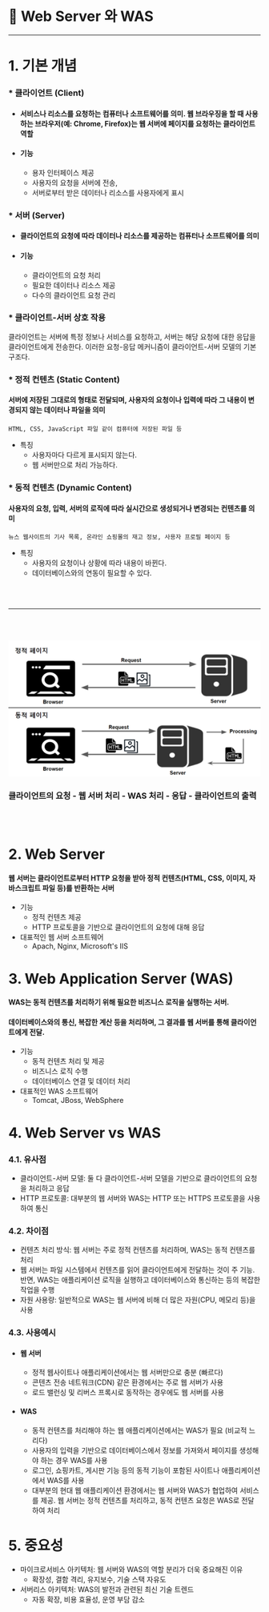 # 🛜 Web Server 와 WAS

---


# 1. 기본 개념
### * 클라이언트 (Client)

- #### 서비스나 리소스를 요청하는 컴퓨터나 소프트웨어를 의미. 웹 브라우징을 할 때 사용하는 브라우저(예: Chrome, Firefox)는 웹 서버에 페이지를 요청하는 클라이언트 역할
- #### 기능
  - 용자 인터페이스 제공
  - 사용자의 요청을 서버에 전송,
  - 서버로부터 받은 데이터나 리소스를 사용자에게 표시

### * 서버 (Server)
- #### 클라이언트의 요청에 따라 데이터나 리소스를 제공하는 컴퓨터나 소프트웨어를 의미
- #### 기능
  - 클라이언트의 요청 처리
  - 필요한 데이터나 리소스 제공
  - 다수의 클라이언트 요청 관리

### * 클라이언트-서버 상호 작용

클라이언트는 서버에 특정 정보나 서비스를 요청하고, 서버는 해당 요청에 대한 응답을 클라이언트에게 전송한다. 이러한 요청-응답 메커니즘이 클라이언트-서버 모델의 기본 구조다.


### * 정적 컨텐츠 (Static Content)
#### 서버에 저장된 그대로의 형태로 전달되며, 사용자의 요청이나 입력에 따라 그 내용이 변경되지 않는 데이터나 파일을 의미
    HTML, CSS, JavaScript 파일 같이 컴퓨터에 저장된 파일 등
- 특징
  -   사용자마다 다르게 표시되지 않는다.
  -   웹 서버만으로 처리 가능하다.

### * 동적 컨텐츠 (Dynamic Content)
#### 사용자의 요청, 입력, 서버의 로직에 따라 실시간으로 생성되거나 변경되는 컨텐츠를 의미
    뉴스 웹사이트의 기사 목록, 온라인 쇼핑몰의 재고 정보, 사용자 프로필 페이지 등
- 특징
  - 사용자의 요청이나 상황에 따라 내용이 바뀐다.
  - 데이터베이스와의 연동이 필요할 수 있다.

</br></br>

---
</br></br>
<p align='center'><img src="images/StaticDynamicPage.png" align-img></p>

### 클라이언트의 요청 - 웹 서버 처리 - WAS 처리 - 응답 - 클라이언트의 출력
</br></br>

# 2. Web Server
#### 웹 서버는 클라이언트로부터 HTTP 요청을 받아 정적 컨텐츠(HTML, CSS, 이미지, 자바스크립트 파일 등)를 반환하는 서버
- 기능
    - 정적 컨텐츠 제공
    - HTTP 프로토콜을 기반으로 클라이언트의 요청에 대해 응답
- 대표적인 웹 서버 소프트웨어
    - Apach, Nginx, Microsoft's IIS

# 3. Web Application Server (WAS)
#### WAS는 동적 컨텐츠를 처리하기 위해 필요한 비즈니스 로직을 실행하는 서버.  
#### 데이터베이스와의 통신, 복잡한 계산 등을 처리하며, 그 결과를 웹 서버를 통해 클라이언트에게 전달.
- 기능
    - 동적 컨텐츠 처리 및 제공
    - 비즈니스 로직 수행
    - 데이터베이스 연결 및 데이터 처리
- 대표적인 WAS 소프트웨어
    - Tomcat, JBoss, WebSphere

# 4. Web Server vs WAS
### 4.1. 유사점
- 클라이언트-서버 모델: 둘 다 클라이언트-서버 모델을 기반으로 클라이언트의 요청을 처리하고 응답
- HTTP 프로토콜: 대부분의 웹 서버와 WAS는 HTTP 또는 HTTPS 프로토콜을 사용하여 통신

### 4.2. 차이점
- 컨텐츠 처리 방식: 웹 서버는 주로 정적 컨텐츠를 처리하며, WAS는 동적 컨텐츠를 처리
- 웹 서버는 파일 시스템에서 컨텐츠를 읽어 클라이언트에게 전달하는 것이 주 기능. 반면, WAS는 애플리케이션 로직을 실행하고 데이터베이스와 통신하는 등의 복잡한 작업을 수행
- 자원 사용량: 일반적으로 WAS는 웹 서버에 비해 더 많은 자원(CPU, 메모리 등)을 사용

### 4.3. 사용예시
- #### 웹 서버
  - 정적 웹사이트나 애플리케이션에서는 웹 서버만으로 충분 (빠르다)
  - 콘텐츠 전송 네트워크(CDN) 같은 환경에서는 주로 웹 서버가 사용  
  - 로드 밸런싱 및 리버스 프록시로 동작하는 경우에도 웹 서버를 사용

- #### WAS
  - 동적 컨텐츠를 처리해야 하는 웹 애플리케이션에서는 WAS가 필요 (비교적 느리다)
  - 사용자의 입력을 기반으로 데이터베이스에서 정보를 가져와서 페이지를 생성해야 하는 경우 WAS를 사용
  - 로그인, 쇼핑카트, 게시판 기능 등의 동적 기능이 포함된 사이트나 애플리케이션에서 WAS를 사용
  - 대부분의 현대 웹 애플리케이션 환경에서는 웹 서버와 WAS가 협업하여 서비스를 제공. 웹 서버는 정적 컨텐츠를 처리하고, 동적 컨텐츠 요청은 WAS로 전달하여 처리

# 5. 중요성
- 마이크로서비스 아키텍처: 웹 서버와 WAS의 역할 분리가 더욱 중요해진 이유  
  - 확장성, 결함 격리, 유지보수, 기술 스택 자유도
- 서버리스 아키텍처: WAS의 발전과 관련된 최신 기술 트렌드
  - 자동 확장, 비용 효율성, 운영 부담 감소

